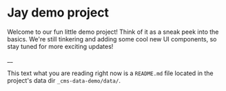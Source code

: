 # Jay demo project

Welcome to our fun little demo project! Think of it as a sneak peek into the basics. We're still tinkering and adding some cool new UI components, so stay tuned for more exciting updates!

<div class='text-sm opacity-75 mt-8'>
__

This text what you are reading right now is a `README.md` file located in the
project's data dir `_cms-data-demo/data/`.

<div>

